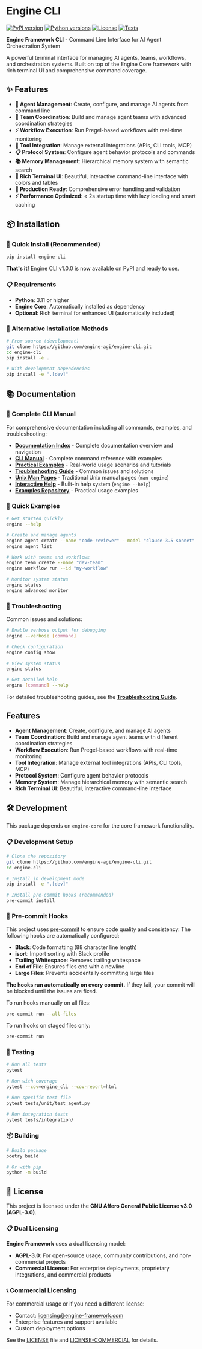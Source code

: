 # Engine CLI

[![PyPI version](https://badge.fury.io/py/engine-cli.svg)](https://pypi.org/project/engine-cli/)
[![Python versions](https://img.shields.io/pypi/pyversions/engine-cli.svg)](https://pypi.org/project/engine-cli/)
[![License](https://img.shields.io/badge/License-AGPL%203.0-blue.svg)](https://www.gnu.org/licenses/agpl-3.0)
[![Tests](https://github.com/engine-agi/engine-cli/actions/workflows/tests.yml/badge.svg)](https://github.com/engine-agi/engine-cli/actions)

**Engine Framework CLI** - Command Line Interface for AI Agent Orchestration System

A powerful terminal interface for managing AI agents, teams, workflows, and orchestration systems. Built on top of the Engine Core framework with rich terminal UI and comprehensive command coverage.

## ✨ Features

- **🧠 Agent Management**: Create, configure, and manage AI agents from command line
- **👥 Team Coordination**: Build and manage agent teams with advanced coordination strategies
- **⚡ Workflow Execution**: Run Pregel-based workflows with real-time monitoring
- **🔧 Tool Integration**: Manage external integrations (APIs, CLI tools, MCP)
- **📋 Protocol System**: Configure agent behavior protocols and commands
- **📚 Memory Management**: Hierarchical memory system with semantic search
- **🎨 Rich Terminal UI**: Beautiful, interactive command-line interface with colors and tables
- **🚀 Production Ready**: Comprehensive error handling and validation
- **⚡ Performance Optimized**: < 2s startup time with lazy loading and smart caching

## 📦 Installation

### 🚀 Quick Install (Recommended)

```bash
pip install engine-cli
```

**That's it!** Engine CLI v1.0.0 is now available on PyPI and ready to use.

### 📋 Requirements

- **Python**: 3.11 or higher
- **Engine Core**: Automatically installed as dependency
- **Optional**: Rich terminal for enhanced UI (automatically included)

### 🔧 Alternative Installation Methods

```bash
# From source (development)
git clone https://github.com/engine-agi/engine-cli.git
cd engine-cli
pip install -e .

# With development dependencies
pip install -e ".[dev]"
```

## 📚 Documentation

### 📖 Complete CLI Manual
For comprehensive documentation including all commands, examples, and troubleshooting:

- **[Documentation Index](docs/index.md)** - Complete documentation overview and navigation
- **[CLI Manual](docs/README.md)** - Complete command reference with examples
- **[Practical Examples](docs/examples.md)** - Real-world usage scenarios and tutorials
- **[Troubleshooting Guide](docs/troubleshooting.md)** - Common issues and solutions
- **[Unix Man Pages](../../docs/man/)** - Traditional Unix manual pages (`man engine`)
- **[Interactive Help](#usage)** - Built-in help system (`engine --help`)
- **[Examples Repository](../../engine-examples/)** - Practical usage examples

### 🚀 Quick Examples

```bash
# Get started quickly
engine --help

# Create and manage agents
engine agent create --name "code-reviewer" --model "claude-3.5-sonnet"
engine agent list

# Work with teams and workflows
engine team create --name "dev-team"
engine workflow run --id "my-workflow"

# Monitor system status
engine status
engine advanced monitor
```

### 🔧 Troubleshooting

Common issues and solutions:

```bash
# Enable verbose output for debugging
engine --verbose [command]

# Check configuration
engine config show

# View system status
engine status

# Get detailed help
engine [command] --help
```

For detailed troubleshooting guides, see the **[Troubleshooting Guide](docs/troubleshooting.md)**.

## Features

- **Agent Management**: Create, configure, and manage AI agents
- **Team Coordination**: Build and manage agent teams with different coordination strategies
- **Workflow Execution**: Run Pregel-based workflows with real-time monitoring
- **Tool Integration**: Manage external tool integrations (APIs, CLI tools, MCP)
- **Protocol System**: Configure agent behavior protocols
- **Memory System**: Manage hierarchical memory with semantic search
- **Rich Terminal UI**: Beautiful, interactive command-line interface

## 🛠️ Development

This package depends on `engine-core` for the core framework functionality.

### 📋 Development Setup

```bash
# Clone the repository
git clone https://github.com/engine-agi/engine-cli.git
cd engine-cli

# Install in development mode
pip install -e ".[dev]"

# Install pre-commit hooks (recommended)
pre-commit install
```

### 🔧 Pre-commit Hooks

This project uses [pre-commit](https://pre-commit.com/) to ensure code quality and consistency. The following hooks are automatically configured:

- **Black**: Code formatting (88 character line length)
- **isort**: Import sorting with Black profile
- **Trailing Whitespace**: Removes trailing whitespace
- **End of File**: Ensures files end with a newline
- **Large Files**: Prevents accidentally committing large files

**The hooks run automatically on every commit.** If they fail, your commit will be blocked until the issues are fixed.

To run hooks manually on all files:
```bash
pre-commit run --all-files
```

To run hooks on staged files only:
```bash
pre-commit run
```

### 🧪 Testing

```bash
# Run all tests
pytest

# Run with coverage
pytest --cov=engine_cli --cov-report=html

# Run specific test file
pytest tests/unit/test_agent.py

# Run integration tests
pytest tests/integration/
```

### 📦 Building

```bash
# Build package
poetry build

# Or with pip
python -m build
```

## 📄 License

This project is licensed under the **GNU Affero General Public License v3.0 (AGPL-3.0)**.

### 📋 Dual Licensing

**Engine Framework** uses a dual licensing model:

- **AGPL-3.0**: For open-source usage, community contributions, and non-commercial projects
- **Commercial License**: For enterprise deployments, proprietary integrations, and commercial products

### 📞 Commercial Licensing

For commercial usage or if you need a different license:
- Contact: [licensing@engine-framework.com](mailto:licensing@engine-framework.com)
- Enterprise features and support available
- Custom deployment options

See the [LICENSE](LICENSE) file and [LICENSE-COMMERCIAL](LICENSE-COMMERCIAL) for details.
